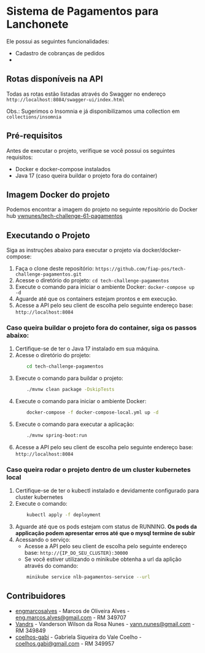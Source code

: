 # Sistema de Pagamentos para Lanchonete

Ele possui as seguintes funcionalidades:

- Cadastro de cobranças de pedidos
- 

## Rotas disponíveis na API
Todas as rotas estão listadas através do Swagger no endereço `http://localhost:8084/swagger-ui/index.html`

Obs.: Sugerimos o Insomnia e já disponibilizamos uma collection em `collections/insomnia`

## Pré-requisitos

Antes de executar o projeto, verifique se você possui os seguintes requisitos:

- Docker e docker-compose instalados
- Java 17 (caso queira buildar o projeto fora do container)

## Imagem Docker do projeto

Podemos encontrar a imagem do projeto no seguinte repositório do Docker hub [vwnunes/tech-challenge-61-pagamentos](https://hub.docker.com/repository/docker/vwnunes/tech-challenge-61-pagamentos/general)

## Executando o Projeto

Siga as instruções abaixo para executar o projeto via docker/docker-compose:

1. Faça o clone deste repositório: `https://github.com/fiap-pos/tech-challenge-pagamentos.git`
2. Acesse o diretório do projeto: `cd tech-challenge-pagamentos`
3. Execute o comando para iniciar o ambiente Docker: `docker-compose up -d`
4. Aguarde até que os containers estejam prontos e em execução.
5. Acesse a API pelo seu client de escolha pelo seguinte endereço base: `http://localhost:8084`

### Caso queira buildar o projeto fora do container, siga os passos abaixo:

1. Certifique-se de ter o Java 17 instalado em sua máquina.
2. Acesse o diretório do projeto:
    ```bash 
        cd tech-challenge-pagamentos
    ```
3. Execute o comando para buildar o projeto:
    ```bash
        ./mvnw clean package -DskipTests
    ```
4. Execute o comando para iniciar o ambiente Docker:
    ```bash
        docker-compose -f docker-compose-local.yml up -d
    ```
5. Execute o comando para executar a aplicação:
    ```bash
        ./mvnw spring-boot:run
    ```
6. Acesse a API pelo seu client de escolha pelo seguinte endereço base: `http://localhost:8084`

### Caso queira rodar o projeto dentro de um cluster kubernetes local

1. Certifique-se de ter o kubectl instalado e devidamente configurado para cluster kubernetes
2. Execute o comando:
    ```bash
        kubectl apply -f deployment
    ```
3. Aguarde até que os pods estejam com status de RUNNING. **Os pods da applicação podem apresentar erros até que o mysql termine de subir**
4. Acessando o serviço:
    - Acesse a API pelo seu client de escolha pelo seguinte endereço base: `http://{IP_DO_SEU_CLUSTER}:30000`
    - Se você estiver utilizando o minikube obtenha a url da aplição através do comando:
    ```bash 
        minikube service nlb-pagamentos-service --url
    ```

## Contribuidores
- [engmarcosalves](https://github.com/engmarcosalves) - Marcos de Oliveira Alves - eng.marcos.alves@gmail.com - RM 349707
- [Vandrs](https://github.com/Vandrs) - Vanderson Wilson da Rosa Nunes - vann.nunes@gmail.com - RM 349849
- [coelhos-gabi](https://github.com/coelhos-gabi) - Gabriela Siqueira do Vale Coelho - coelhos.gabi@gmail.com - RM 349957
